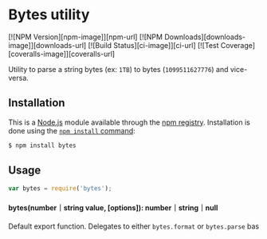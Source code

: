 # Bytes utility

[![NPM Version][npm-image]][npm-url]
[![NPM Downloads][downloads-image]][downloads-url]
[![Build Status][ci-image]][ci-url]
[![Test Coverage][coveralls-image]][coveralls-url]

Utility to parse a string bytes (ex: `1TB`) to bytes (`1099511627776`) and vice-versa.

## Installation

This is a [Node.js](https://nodejs.org/en/) module available through the
[npm registry](https://www.npmjs.com/). Installation is done using the
[`npm install` command](https://docs.npmjs.com/getting-started/installing-npm-packages-locally):

```bash
$ npm install bytes
```

## Usage

```js
var bytes = require('bytes');
```

#### bytes(number｜string value, [options]): number｜string｜null

Default export function. Delegates to either `bytes.format` or `bytes.parse` bas